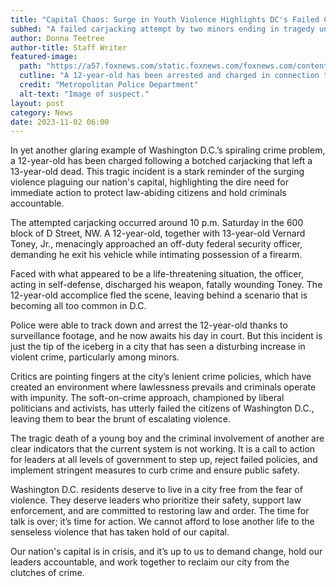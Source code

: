 ```yaml
---
title: "Capital Chaos: Surge in Youth Violence Highlights DC's Failed Crime Policies"
subhed: "A failed carjacking attempt by two minors ending in tragedy underscores the urgent need for a serious overhaul of Washington D.C.’s soft-on-crime approach."
author: Donna Teetree
author-title: Staff Writer
featured-image: 
  path: "https://a57.foxnews.com/static.foxnews.com/foxnews.com/content/uploads/2023/11/720/405/12-year-old-carjacking-suspect.png?ve=1&tl=1"
  cutline: "A 12-year-old has been arrested and charged in connection to an attempted carjacking that led to the death of a 13 year old."
  credit: "Metropolitan Police Department"
  alt-text: "Image of suspect."
layout: post
category: News
date: 2023-11-02 06:00
---
```


In yet another glaring example of Washington D.C.’s spiraling crime problem, a 12-year-old has been charged following a botched carjacking that left a 13-year-old dead. This tragic incident is a stark reminder of the surging violence plaguing our nation's capital, highlighting the dire need for immediate action to protect law-abiding citizens and hold criminals accountable.

The attempted carjacking occurred around 10 p.m. Saturday in the 600 block of D Street, NW. A 12-year-old, together with 13-year-old Vernard Toney, Jr., menacingly approached an off-duty federal security officer, demanding he exit his vehicle while intimating possession of a firearm.

Faced with what appeared to be a life-threatening situation, the officer, acting in self-defense, discharged his weapon, fatally wounding Toney. The 12-year-old accomplice fled the scene, leaving behind a scenario that is becoming all too common in D.C.

Police were able to track down and arrest the 12-year-old thanks to surveillance footage, and he now awaits his day in court. But this incident is just the tip of the iceberg in a city that has seen a disturbing increase in violent crime, particularly among minors.

Critics are pointing fingers at the city’s lenient crime policies, which have created an environment where lawlessness prevails and criminals operate with impunity. The soft-on-crime approach, championed by liberal politicians and activists, has utterly failed the citizens of Washington D.C., leaving them to bear the brunt of escalating violence.

The tragic death of a young boy and the criminal involvement of another are clear indicators that the current system is not working. It is a call to action for leaders at all levels of government to step up, reject failed policies, and implement stringent measures to curb crime and ensure public safety.

Washington D.C. residents deserve to live in a city free from the fear of violence. They deserve leaders who prioritize their safety, support law enforcement, and are committed to restoring law and order. The time for talk is over; it’s time for action. We cannot afford to lose another life to the senseless violence that has taken hold of our capital.

Our nation's capital is in crisis, and it’s up to us to demand change, hold our leaders accountable, and work together to reclaim our city from the clutches of crime.
